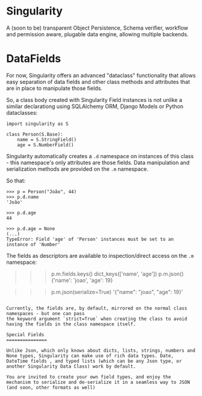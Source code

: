 Singularity
===================

A (soon to be) transparent  Object Persistence, Schema verifier, workflow and permission aware, plugable
data engine, allowing multiple backends.


DataFields
============

For now, Singularity offers an advanced "dataclass" functionality that allows easy separation of
data fields and other class methods and attributes that are in place to manipulate those fields.

So, a class body created with Singularity Field instances is not unlike a similar declarationg using SQLAlchemy ORM, Django Models or Python dataclasses:

```
import singularity as S

class Person(S.Base):
    name = S.StringField()
    age = S.NumberField()
```

Singularity automatically creates a `.d` namespace on instances of this class - this namespace's only
attributes are those fields. Data manipulation and serialization methods are provided on the `.m` namespace.

So that:

```
>>> p = Person("João", 44)
>>> p.d.name
'João'

>>> p.d.age
44

>>> p.d.age = None
(...)
TypeError: Field 'age' of 'Person' instances must be set to an instance of 'Number'
```

The fields as descriptors are available to inspection/direct access on the `.m` namespace:
>>> p.m.fields.keys()
dict_keys(['name', 'age'])
>>> p.m.json()                                                                                              {'name': 'joao', 'age': 19}

>>> p.m.json(serialize=True)
'{"name": "joao", "age": 19}'

```

Currently, the fields are, by default, mirrored on the normal class namespaces - but one can pass
the keyword argument `strict=True` when creating the class to avoid having the fields in the class namespace itself.

Special Fields
===============

Unlike Json, which only knows about dicts, lists, strings, numbers and None types, Singularity can make use of rich data types. Date, DateTime fields , and typed lists (which can be any Json type, or another Singularity Data Class) work by default.

You are invited to create your own field types, and enjoy the mechanism to serialize and de-serialize it in a seamless way to JSON (and soon, other formats as well)




